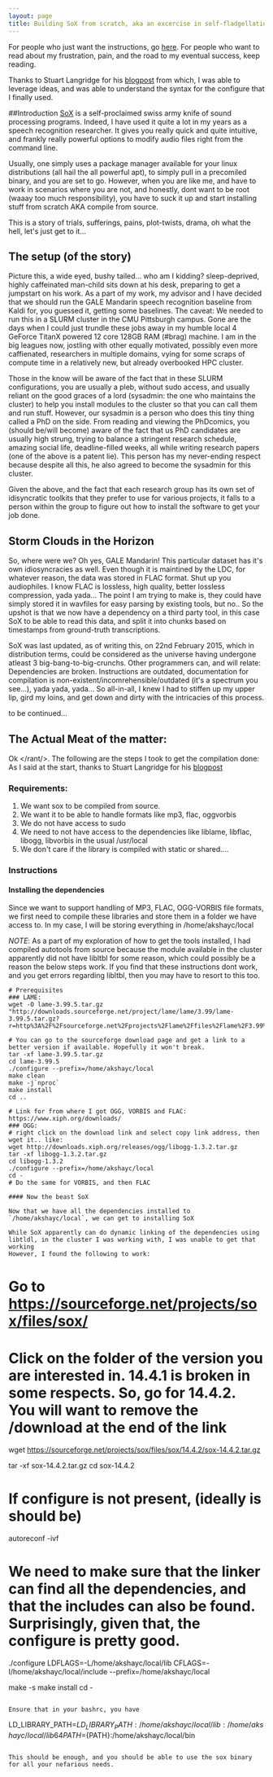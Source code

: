 ```yaml
---
layout: page
title: Building SoX from scratch, aka an excercise in self-fladgellation
---
```


For people who just want the instructions, go [here](#instructions). For people who want to read about my frustration, pain, and the road to my eventual success, keep reading. 

Thanks to Stuart Langridge for his [blogpost](https://kryogenix.org/days/2014/11/18/making-a-static-build-of-sox/) from which, I was able to leverage ideas, and was able to understand the syntax for the configure that I finally used.

##Introduction
[SoX](http://sox.sourceforge.net/) is a self-proclaimed swiss army knife of sound processing programs. Indeed, I have used it quite a lot in my years as a speech recognition researcher. It gives you really quick and quite intuitive, and frankly really powerful options to modify audio files right from the command line.

Usually, one simply uses a package manager available for your linux distributions (all hail the all powerful apt), to simply pull in a precomiled binary, and you are set to go. However, when you are like me, and have to work in scenarios where you are not, and honestly, dont want to be root (waaay too much responsibility), you have to suck it up and start installing stuff from scratch AKA compile from source.

This is a story of trials, sufferings, pains, plot-twists, drama, oh what the hell, let's just get to it...

## The setup (of the story)

Picture this, a wide eyed, bushy tailed... who am I kidding? sleep-deprived, highly caffeinated man-child sits down at his desk, preparing to get a jumpstart on his work. As a part of my work, my advisor and I have decided that we should run the GALE Mandarin speech recognition baseline from Kaldi for, you guessed it, getting some baselines. The caveat: We needed to run this in a SLURM cluster in the CMU Pittsburgh campus. Gone are the days when I could just trundle these jobs away in my humble local 4 GeForce TitanX powered 12 core 128GB RAM (#brag) machine. I am in the big leagues now, jostling with other equally motivated, possibly even more caffienated, researchers in multiple domains, vying for some scraps of compute time in a relatively new, but already overbooked HPC cluster.

Those in the know will be aware of the fact that in these SLURM configurations, you are usually a pleb, without sudo access, and usually reliant on the good graces of a lord (sysadmin: the one who maintains the cluster) to help you install modules to the cluster so that you can call them and run stuff. However, our sysadmin is a person who does this tiny thing called a PhD on the side. From reading and viewing the PhDcomics, you (should be/will become) aware of the fact that us PhD candidates are usually high strung, trying to balance a stringent research schedule, amazing social life, deadline-filled weeks, all while writing research papers (one of the above is a patent lie). This person has my never-ending respect because despite all this, he also agreed to become the sysadmin for this cluster.


Given the above, and the fact that each research group has its own set of idisyncratic toolkits that they prefer to use for various projects, it falls to a person within the group to figure out how to install the software to get your job done.

## Storm Clouds in the Horizon

So, where were we? Oh yes, GALE Mandarin! This particular dataset has it's own idiosyncracies as well. Even though it is maintined by the LDC, for whatever reason, the data was stored in FLAC format. Shut up you audiophiles. I know FLAC is lossless, high quality, better lossless compression, yada yada... The point I am trying to make is, they could have simply stored it in wavfiles for easy parsing by existing tools, but no.. So the upshot is that we now have a dependency on a third party tool, in this case SoX to be able to read this data, and split it into chunks based on timestamps from ground-truth transcriptions.

SoX was last updated, as of writing this, on 22nd February 2015, which in distribution terms, could be considered as the universe having undergone atleast 3 big-bang-to-big-crunchs. Other programmers can, and will relate: Dependencies are broken. Instructions are outdated, documentation for compilation is non-existent/incomrehensible/outdated (it's a spectrum you see...), yada yada, yada...  So all-in-all, I knew I had to stiffen up my upper lip, gird my loins, and get down and dirty with the intricacies of this process.

to be continued...

## The Actual Meat of the matter:

Ok \</rant/>. The following are the steps I took to get the compilation done:
As I said at the start, thanks to Stuart Langridge for his [blogpost](https://kryogenix.org/days/2014/11/18/making-a-static-build-of-sox/)

### Requirements:

1. We want sox to be compiled from source.
2. We want it to be able to handle formats like mp3, flac, oggvorbis
3. We do not have access to sudo
4. We need to not have access to the dependencies like liblame, libflac, libogg, libvorbis in the usual /usr/local
5. We don't care if the library is compiled with static or shared....

### Instructions

#### Installing the dependencies

Since we want to support handling of MP3, FLAC, OGG-VORBIS file formats, we first need to compile these libraries and store them in a folder we have access to.
In my case, I will be storing everything in /home/akshayc/local

*NOTE*: As a part of my exploration of how to get the tools installed, I had compiled autotools from source because the module available in the cluster apparently did not have libltbl for some reason, which could possibly be a reason the below steps work. If you find that these instructions dont work, and you get errors regarding libltbl, then you may have to resort to this too.

```
# Prerequisites
### LAME:
wget -O lame-3.99.5.tar.gz "http://downloads.sourceforge.net/project/lame/lame/3.99/lame-3.99.5.tar.gz?r=http%3A%2F%2Fsourceforge.net%2Fprojects%2Flame%2Ffiles%2Flame%2F3.99%2F&ts=1416316457&use_mirror=kent"

# You can go to the sourceforge download page and get a link to a better version if available. Hopefully it won't break.
tar -xf lame-3.99.5.tar.gz
cd lame-3.99.5
./configure --prefix=/home/akshayc/local
make clean
make -j`nproc`
make install
cd ..

# Link for from where I got OGG, VORBIS and FLAC: https://www.xiph.org/downloads/
### OGG:
# right click on the download link and select copy link address, then wget it.. like:
wget http://downloads.xiph.org/releases/ogg/libogg-1.3.2.tar.gz
tar -xf libogg-1.3.2.tar.gz
cd libogg-1.3.2
./configure --prefix=/home/akshayc/local
cd -
# Do the same for VORBIS, and then FLAC

#### Now the beast SoX

Now that we have all the dependencies installed to `/home/akshayc/local`, we can get to installing SoX

While SoX apparently can do dynamic linking of the dependencies using libtldl, in the cluster I was working with, I was unable to get that working
However, I found the following to work:

```

# Go to https://sourceforge.net/projects/sox/files/sox/
# Click on the folder of the version you are interested in. 14.4.1 is broken in some respects. So, go for 14.4.2. You will want to remove the /download at the end of the link

wget https://sourceforge.net/projects/sox/files/sox/14.4.2/sox-14.4.2.tar.gz

tar -xf sox-14.4.2.tar.gz
cd sox-14.4.2
# If configure is not present, (ideally is should be)
autoreconf -ivf
# We need to make sure that the linker can find all the dependencies, and that the includes can also be found. Surprisingly, given that, the configure is pretty good. 
./configure LDFLAGS=-L/home/akshayc/local/lib CFLAGS=-I/home/akshayc/local/include --prefix=/home/akshayc/local

make -s
make install
cd -

```

Ensure that in your bashrc, you have
```
LD_LIBRARY_PATH=${LD_LIBRARY_PATH}:/home/akshayc/local/lib:/home/akshayc/local/lib64
PATH=${PATH}:/home/akshayc/local/bin
```

This should be enough, and you should be able to use the sox binary for all your nefarious needs.
